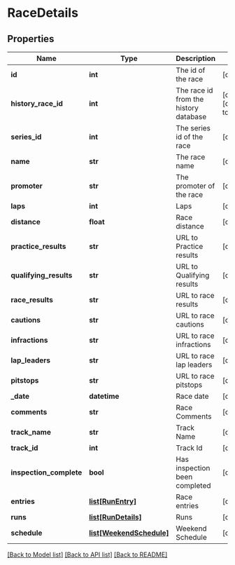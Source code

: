 # RaceDetails

## Properties
Name | Type | Description | Notes
------------ | ------------- | ------------- | -------------
**id** | **int** | The id of the race | [optional] 
**history_race_id** | **int** | The race id from the history database | [optional] [default to -1]
**series_id** | **int** | The series id of the race | [optional] 
**name** | **str** | The race name | [optional] 
**promoter** | **str** | The promoter of the race | [optional] 
**laps** | **int** | Laps | [optional] 
**distance** | **float** | Race distance | [optional] 
**practice_results** | **str** | URL to Practice results | [optional] 
**qualifying_results** | **str** | URL to Qualifying results | [optional] 
**race_results** | **str** | URL to race results | [optional] 
**cautions** | **str** | URL to race cautions | [optional] 
**infractions** | **str** | URL to race infractions | [optional] 
**lap_leaders** | **str** | URL to race lap leaders | [optional] 
**pitstops** | **str** | URL to race pitstops | [optional] 
**_date** | **datetime** | Race date | [optional] 
**comments** | **str** | Race Comments | [optional] 
**track_name** | **str** | Track Name | [optional] 
**track_id** | **int** | Track Id | [optional] 
**inspection_complete** | **bool** | Has inspection been completed | [optional] 
**entries** | [**list[RunEntry]**](RunEntry.md) | Race entries | [optional] 
**runs** | [**list[RunDetails]**](RunDetails.md) | Runs | [optional] 
**schedule** | [**list[WeekendSchedule]**](WeekendSchedule.md) | Weekend Schedule | [optional] 

[[Back to Model list]](../README.md#documentation-for-models) [[Back to API list]](../README.md#documentation-for-api-endpoints) [[Back to README]](../README.md)

